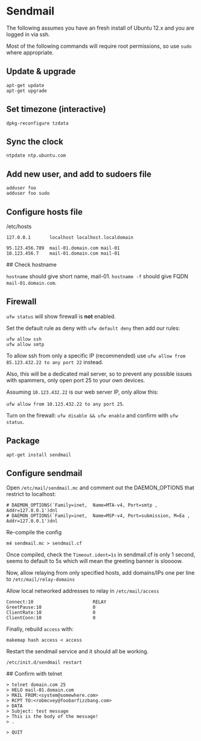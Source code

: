# Sendmail

The following assumes you have an fresh install of Ubuntu 12.x and you are logged in via ssh.

Most of the following commands will require root permissions, so use `sudo` where appropriate.

## Update & upgrade

```
apt-get update
apt-get upgrade
```

## Set timezone (interactive)

`dpkg-reconfigure tzdata`

## Sync the clock

`ntpdate ntp.ubuntu.com`

## Add new user, and add to sudoers file
```
adduser foo
adduser foo sudo
```

## Configure hosts file

/etc/hosts

```
127.0.0.1       localhost localhost.localdomain

95.123.456.789  mail-01.domain.com mail-01
10.123.456.7    mail-01.domain.com mail-01
```

## Check hostname

`hostname` should give short name, mail-01. `hostname -f` should give FQDN `mail-01.domain.com`.

## Firewall

`ufw status` will show firewall is <strong>not</strong> enabled.

Set the default rule as deny with `ufw default deny` then add our rules:

```
ufw allow ssh
ufw allow smtp
```

To allow ssh from only a specific IP (recommended) use `ufw allow from 85.123.432.22 to any port 22` instead.

Also, this will be a dedicated mail server, so to prevent any possible issues with spammers, only open port 25 to your own devices.

Assuming `10.123.432.22` is our web server IP, only allow this:

`ufw allow from 10.123.432.22 to any port 25`.

Turn on the firewall: `ufw disable && ufw enable` and confirm with `ufw status`.

## Package

`apt-get install sendmail`

## Configure sendmail

Open `/etc/mail/sendmail.mc` and comment out the DAEMON_OPTIONS that restrict to localhost:

```
# DAEMON_OPTIONS(`Family=inet,  Name=MTA-v4, Port=smtp , Addr=127.0.0.1')dnl
# DAEMON_OPTIONS(`Family=inet,  Name=MSP-v4, Port=submission, M=Ea , Addr=127.0.0.1')dnl
```

Re-compile the config

`m4 sendmail.mc > sendmail.cf`

Once compiled, check the `Timeout.ident=1s` in sendmail.cf is only 1 second, seems to default to 5s which will mean the greeting banner is sloooow.

Now, allow relaying from only specified hosts, add domains/IPs one per line to `/etc/mail/relay-domains`

Allow local networked addresses to relay in `/etc/mail/access`

```
Connect:10                      RELAY
GreetPause:10                   0
ClientRate:10                   0
ClientConn:10                   0
```

Finally, rebuild `access` with:

`makemap hash access < access`

Restart the sendmail service and it should all be working.

`/etc/init.d/sendmail restart`

## Confirm with telnet

```
> telnet domain.com 25
> HELO mail-01.domain.com
> MAIL FROM:<system@somewhere.com>
> RCPT TO:<robmcvey@foobarfizzbang.com>
> DATA
> Subject: test message
> This is the body of the message!
> .

> QUIT
```
